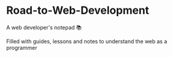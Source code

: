 # Road-to-Web-Development
A web developer's notepad :books:

Filled with guides, lessons and notes to understand the web as a programmer
<p align="center"
	<img src="Images/matrix.jpg">
</p>
